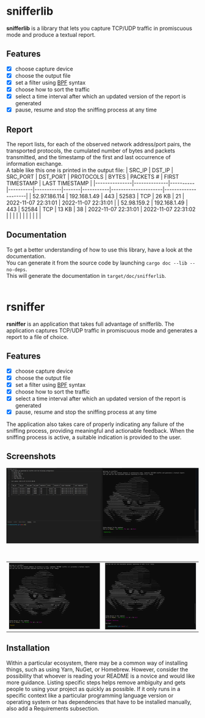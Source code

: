# snifferlib
**snifferlib** is a library that lets you capture TCP/UDP traffic in promiscuous mode and produce a textual report.<br>
## Features
 - [x] choose capture device
 - [x] choose the output file
 - [x] set a filter using [BPF](https://biot.com/capstats/bpf.html) syntax
 - [x] choose how to sort the traffic
 - [x] select a time interval after which an updated version of the report is generated
 - [x] pause, resume and stop the sniffing process at any time

## Report
The report lists, for each of the observed network address/port pairs, the transported protocols, the cumulated number of bytes and packets transmitted, and the timestamp of the first and last occurrence of information exchange.<br>
A table like this one is printed in the output file:
| SRC_IP        | DST_IP       | SRC_PORT | DST_PORT | PROTOCOLS | BYTES | PACKETS # | FIRST TIMESTAMP     | LAST TIMESTAMP      |
|---------------|--------------|----------|----------|-----------|-------|-----------|---------------------|---------------------|
| 52.97.186.114 | 192.168.1.49 | 443      | 52583    | TCP       | 26 KB | 21        | 2022-11-07 22:31:01 | 2022-11-07 22:31:01 |
| 52.98.159.2   | 192.168.1.49 | 443      | 52584    | TCP       | 13 KB | 38        | 2022-11-07 22:31:01 | 2022-11-07 22:31:02 |
|               |              |          |          |           |       |           |                     |                     |

## Documentation
To get a better understanding of how to use this library, have a look at the documentation.<br>
You can generate it from the source code by launching `cargo doc --lib --no-deps`.<br>
This will generate the documentation in `target/doc/snifferlib`.<br><br>


# rsniffer
**rsniffer** is an application that takes full advantage of snifferlib.
The application captures TCP/UDP traffic in promiscuous mode and generates a report to a file of choice.

## Features
 - [x] choose capture device
 - [x] choose the output file
 - [x] set a filter using [BPF](https://biot.com/capstats/bpf.html) syntax
 - [x] choose how to sort the traffic
 - [x] select a time interval after which an updated version of the report is generated
 - [x] pause, resume and stop the sniffing process at any time

The application also takes care of properly indicating any failure of the sniffing process, providing meaningful and actionable feedback.
When the sniffing process is active, a suitable indication is provided to the user.

## Screenshots
![rsniffer running](screenshots/rsniffer_running.png?raw=true "rsniffer running")

<br>

|                                                |                                                |
|------------------------------------------------|------------------------------------------------|
| ![](screenshots/rsniffer_paused.png?raw=true)  | ![](screenshots/rsniffer_stopped.png?raw=true) |


## Installation
Within a particular ecosystem, there may be a common way of installing things, such as using Yarn, NuGet, or Homebrew. However, consider the possibility that whoever is reading your README is a novice and would like more guidance. Listing specific steps helps remove ambiguity and gets people to using your project as quickly as possible. If it only runs in a specific context like a particular programming language version or operating system or has dependencies that have to be installed manually, also add a Requirements subsection.
